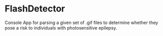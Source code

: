 # FlashDetector
Console App for parsing a given set of .gif files to determine whether they pose a risk to individuals with photosensitive epilepsy.
